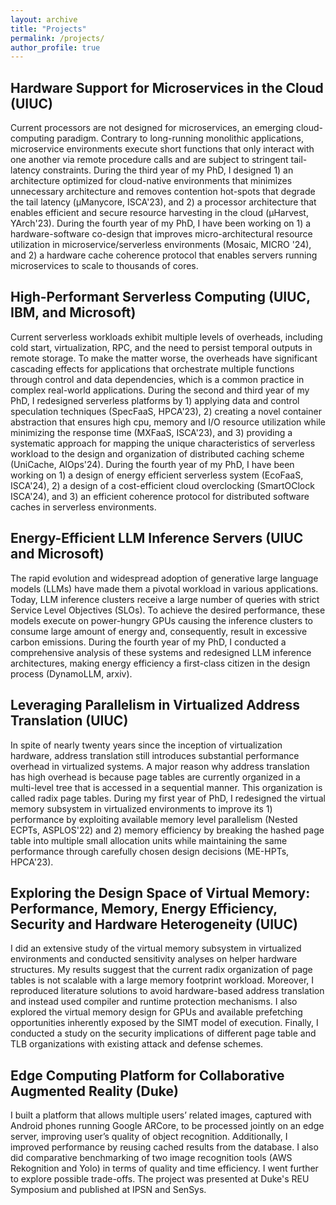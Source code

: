 ```yaml
---
layout: archive
title: "Projects"
permalink: /projects/
author_profile: true
---
```


## Hardware Support for Microservices in the Cloud (UIUC)

Current processors are not designed for microservices, an  emerging cloud-computing paradigm. 
Contrary to long-running monolithic applications, microservice environments execute short
functions that only interact with one another via remote procedure calls  and are subject to stringent tail-latency constraints.
During the third year of my PhD, I designed 1) an architecture optimized for cloud-native environments that 
minimizes unnecessary architecture and removes contention hot-spots that degrade the tail latency
(<span>&#181;</span>Manycore, ISCA'23), and 2) a processor architecture that enables efficient and secure resource harvesting in the cloud (<span>&#181;</span>Harvest, YArch'23). During the fourth year of my PhD, I have been working on 1) a hardware-software co-design that improves micro-architectural resource utilization in microservice/serverless environments (Mosaic, MICRO '24), and 2) a hardware cache coherence protocol that enables servers running microservices to scale to thousands of cores.

## High-Performant Serverless Computing (UIUC, IBM, and Microsoft) 

Current serverless workloads exhibit multiple levels of overheads, including cold start, virtualization, RPC, and the need to persist temporal outputs in remote storage. To make the matter worse, the overheads have significant cascading effects for applications that orchestrate multiple functions through control and data dependencies, which is a common practice in complex real-world applications. During the second and third year of my PhD, I redesigned serverless platforms by 1) applying data and control speculation techniques (SpecFaaS, HPCA'23), 2) creating a novel container abstraction that ensures high cpu, memory and I/O resource utilization while minimizing the response time (MXFaaS, ISCA'23), and 3) providing a systematic approach for mapping the unique characteristics of serverless workload to the design and organization of distributed caching scheme (UniCache, AIOps'24). 
During the fourth year of my PhD, I have been working on 1) a design of energy efficient serverless system (EcoFaaS, ISCA'24), 2) a design of a cost-efficient cloud overclocking (SmartOClock ISCA'24), and 3) an efficient coherence protocol for distributed software caches in serverless environments.

## Energy-Efficient LLM Inference Servers (UIUC and Microsoft) 

The rapid evolution and widespread adoption of generative large language models (LLMs) have made them a pivotal workload in various applications. Today, LLM inference clusters receive a large number of queries with strict Service Level Objectives (SLOs). To achieve the desired performance, these models execute on power-hungry GPUs causing the inference clusters to consume large amount of energy and, consequently, result in excessive carbon emissions.
During the fourth year of my PhD, I conducted a comprehensive analysis of these systems and redesigned LLM inference architectures, making energy efficiency a first-class citizen in the design process (DynamoLLM, arxiv).

## Leveraging Parallelism in Virtualized Address Translation (UIUC)

In spite of nearly twenty years since the inception of virtualization hardware, address translation still introduces substantial performance overhead in virtualized systems. A major reason why address translation has high overhead is because page tables are currently organized in a multi-level tree that is accessed in a sequential manner. This organization is called radix page tables. During my first year of PhD, I redesigned the virtual memory subsystem in virtualized environments to improve its 1) performance by exploiting available memory level parallelism (Nested ECPTs, ASPLOS'22) and 2) memory efficiency by breaking the hashed page table into multiple small
allocation units while maintaining the same performance through carefully chosen design decisions (ME-HPTs, HPCA'23). 

## Exploring the Design Space of Virtual Memory: Performance, Memory, Energy Efficiency, Security and Hardware Heterogeneity (UIUC)

I did an extensive study of the virtual memory subsystem in virtualized environments and conducted sensitivity analyses on helper hardware structures. My results suggest that the current radix organization of page tables is not scalable with a large memory footprint workload. Moreover, I reproduced literature solutions to avoid hardware-based address translation and instead used compiler and runtime protection mechanisms. I also explored the virtual memory design for GPUs and available prefetching opportunities inherently exposed by the SIMT model of execution. Finally, I conducted a study on the security implications of different page table and TLB organizations with existing attack and defense schemes.

## Edge Computing Platform for Collaborative Augmented Reality (Duke)

I built a platform that allows multiple users’ related images, captured with Android phones running Google ARCore, to be processed jointly on an edge server, improving user’s quality of object recognition. Additionally, I improved performance by reusing cached results from the database. I also did comparative benchmarking of two image recognition tools (AWS Rekognition and Yolo) in terms of quality and time efficiency. I went further to explore possible trade-offs. The project was presented at Duke's REU Symposium and published at IPSN and SenSys.
